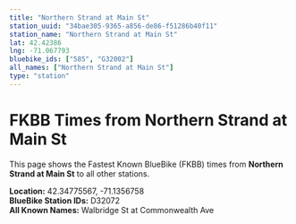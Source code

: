 ```yaml
---
title: "Northern Strand at Main St"
station_uuid: "34bae305-9365-a856-de86-f51286b40f11"
station_name: "Northern Strand at Main St"
lat: 42.42386
lng: -71.067793
bluebike_ids: ["585", "G32002"]
all_names: ["Northern Strand at Main St"]
type: "station"
---
```


# FKBB Times from Northern Strand at Main St

This page shows the Fastest Known BlueBike (FKBB) times from **Northern Strand at Main St** to all other stations.

**Location:** 42.34775567, -71.1356758  
**BlueBike Station IDs:** D32072  
**All Known Names:** Walbridge St at Commonwealth Ave

